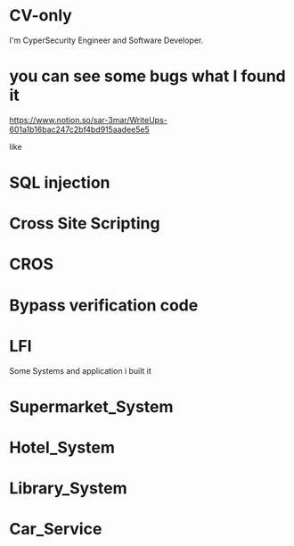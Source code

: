 # CV-only
I'm CyperSecurity Engineer and Software Developer.
 
# you can see some bugs what I found it 
https://www.notion.so/sar-3mar/WriteUps-601a1b16bac247c2bf4bd915aadee5e5

like 

# SQL injection
# Cross Site Scripting
# CROS
# Bypass verification code
# LFI 


Some Systems and application i built it  
# Supermarket_System
# Hotel_System
# Library_System
# Car_Service
# 





